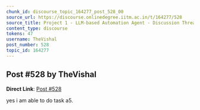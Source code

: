 ```yaml
---
chunk_id: discourse_topic_164277_post_528_00
source_url: https://discourse.onlinedegree.iitm.ac.in/t/164277/528
source_title: Project 1 - LLM-based Automation Agent - Discussion Thread [TDS Jan 2025]
content_type: discourse
tokens: 47
username: TheVishal
post_number: 528
topic_id: 164277
---
```


## Post #528 by TheVishal

**Direct Link**: [Post #528](https://discourse.onlinedegree.iitm.ac.in/t/164277/528)

yes i am able to do task a5.
